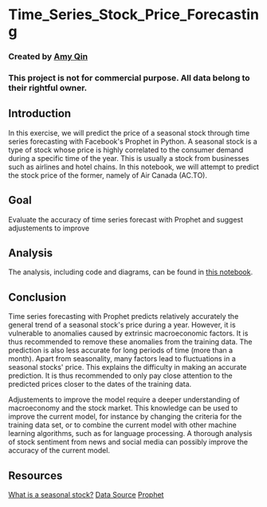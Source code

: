 # Time_Series_Stock_Price_Forecasting

### Created by [Amy Qin](https://github.com/amyhxqin)
### This project is not for commercial purpose. All data belong to their rightful owner.

## Introduction
In this exercise, we will predict the price of a seasonal stock through time series forecasting with Facebook's Prophet in Python. A seasonal stock is a type of stock whose price is highly correlated to the consumer demand during a specific time of the year. This is usually a stock from businesses such as airlines and hotel chains. In this notebook, we will attempt to predict the stock price of the former, namely of Air Canada (AC.TO).

## Goal
Evaluate the accuracy of time series forecast with Prophet and suggest adjustements to improve

## Analysis
The analysis, including code and diagrams, can be found in [this notebook](https://github.com/amyhxqin/Time_Series_Stock_Price_Forecasting/blob/master/seasonal_stock_prediction.ipynb).

## Conclusion
Time series forecasting with Prophet predicts relatively accurately the general trend of a seasonal stock's price during a year. However, it is vulnerable to anomalies caused by extrinsic macroeconomic factors. It is thus recommended to remove these anomalies from the training data. The prediction is also less accurate for long periods of time (more than a month). Apart from seasonality, many factors lead to fluctuations in a seasonal stocks' price. This explains the difficulty in making an accurate prediction. It is thus recommended to only pay close attention to the predicted prices closer to the dates of the training data.

Adjustements to improve the model require a deeper understanding of macroeconomy and the stock market. This knowledge can be used to improve the current model, for instance by changing the criteria for the training data set, or to combine the current model with other machine learning algorithms, such as for language processing. A thorough analysis of stock sentiment from news and social media can possibly improve the accuracy of the current model.

## Resources
[What is a seasonal stock?](https://www.timothysykes.com/blog/seasonal-stocks/)
[Data Source](https://finance.yahoo.com/quote/AC.TO/history?p=AC.TO&.tsrc=fin-srch)
[Prophet](https://research.fb.com/prophet-forecasting-at-scale/)
